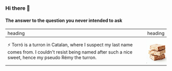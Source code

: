 ### Hi there 👋

#### The answer to the question you never intended to ask

|<span style="font-weight:normal">heading</span>|<span style="font-weight:normal">heading</span>|
|:---|---:|
|⚡ Torró is a turron in Catalan, where I suspect my last name comes from. I couldn't resist being named after such a nice sweet, hence my pseudo Rémy the turron. |<img src="turron.jpeg" alt="Image" width="80" height="80" style="margin-left: 10px;">|


<!--
**remyeltorro/remyeltorro** is a ✨ _special_ ✨ repository because its `README.md` (this file) appears on your GitHub profile.

Here are some ideas to get you started:

- 🔭 I’m currently working on ...
- 🌱 I’m currently learning ...
- 👯 I’m looking to collaborate on ...
- 🤔 I’m looking for help with ...
- 💬 Ask me about ...
- 📫 How to reach me: ...
- 😄 Pronouns: ...
- ⚡ Fun fact: ...
-->
